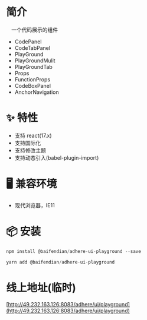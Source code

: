 # 简介
&ensp;&ensp;一个代码展示的组件
- CodePanel
- CodeTabPanel
- PlayGround
- PlayGroundMulit
- PlayGroundTab
- Props
- FunctionProps
- CodeBoxPanel
- AnchorNavigation

# ✨ 特性
- 支持 react(17.x)
- 支持国际化
- 支持修改主题
- 支持动态引入(babel-plugin-import)

# 🖥 兼容环境
- 现代浏览器，IE11

# 📦 安装
```javascript
npm install @baifendian/adhere-ui-playground --save
``` 

```javascript
yarn add @baifendian/adhere-ui-playground
```

# 线上地址(临时)
[http://49.232.163.126:8083/adhere/ui/playground](http://49.232.163.126:8083/adhere/ui/playground)

